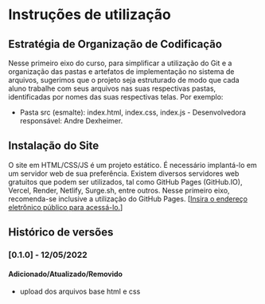 # Instruções de utilização

## Estratégia de Organização de Codificação 

Nesse primeiro eixo do curso, para simplificar a utilização do Git e a organização das pastas e artefatos de implementação no sistema de arquivos, sugerimos que o projeto seja estruturado de modo que cada aluno trabalhe com seus arquivos nas suas respectivas pastas, identificadas por nomes das suas respectivas telas. Por exemplo:
- Pasta src (esmalte): index.html, index.css, index.js - Desenvolvedora responsável: Andre Dexheimer.

## Instalação do Site

O site em HTML/CSS/JS é um projeto estático. É necessário implantá-lo em um servidor web de sua preferência. Existem diversos servidores web gratuitos que podem ser utilizados, tal como GitHub Pages (GitHub.IO), Vercel, Render, Netlify, Surge.sh, entre outros. Nesse primeiro eixo, recomenda-se inclusive a utilização do GitHub Pages. [[Insira o endereço eletrônico público para acessá-lo.](https://github.com/Dexheimer/esmalte/)] 

## Histórico de versões

### [0.1.0] - 12/05/2022
#### Adicionado/Atualizado/Removido
- upload dos arquivos base html e css
